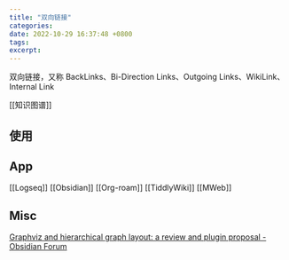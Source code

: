 ```yaml
---
title: "双向链接"
categories: 
date: 2022-10-29 16:37:48 +0800
tags: 
excerpt: 
---
```


双向链接，又称 BackLinks、Bi-Direction Links、Outgoing Links、WikiLink、Internal Link

[[知识图谱]]


## 使用





## App

[[Logseq]]
[[Obsidian]]
[[Org-roam]]
[[TiddlyWiki]]
[[MWeb]]


## Misc


[Graphviz and hierarchical graph layout: a review and plugin proposal - Obsidian Forum](https://forum.obsidian.md/t/graphviz-and-hierarchical-graph-layout-a-review-and-plugin-proposal/31596)

